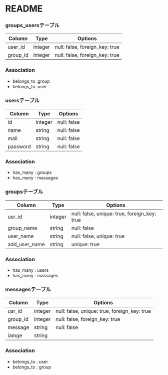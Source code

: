 # README


### groups_usersテーブル 
<!-- 中間テーブル -->
  |Column|Type|Options|
  |------|----|-------|
  |user_id|integer|null: false, foreign_key: true|
  |group_id|integer|null: false, foreign_key: true|

  ### Association
  - belongs_to :group
  - belongs_to :user

### usersテーブル
<!-- ユーザー登録機能。主キー：id -->
  |Column|Type|Options|
  |------|----|-------|
  |id|integer|null: false|
  |name|string|null: false|
  |mail|string|null: false|
  |password|string|null: false|

  ### Association
  - has_many : groups
  - has_many : massages

### groupsテーブル
<!-- グループ作成テーブル。外部キー：user_id -->
  |Column|Type|Options|
  |------|----|-------|
  |usr_id|integer|null: false, unique: true, foreign_key: true|
  |group_name|string|null: false|
  |user_name|string|null: false, unique: true|
  |add_user_name|string|unique: true|

  ### Association
  - has_many : users
  - has_many : massages

### messagesテーブル
<!-- メッセージ投稿機能。外部キー：user_id,group_id -->
  |Column|Type|Options|
  |------|----|-------|
  |usr_id|integer|null: false, unique: true, foreign_key: true|
  |group_id|integer|null: false, foreign_key: true|
  |message|string|null: false|
  |iamge|string|

  ### Association
  - belongs_to : user
  - belongs_to : group
